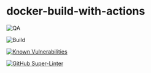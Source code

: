 # docker-build-with-actions

![QA](https://github.com/Fred-MabS/docker-build-with-actions/actions/workflows/qa.yml/badge.svg)

![Build](https://github.com/Fred-MabS/docker-build-with-actions/actions/workflows/docker-image.yml/badge.svg)

[![Known Vulnerabilities](https://snyk.io/test/github/Fred-MabS/docker-build-with-actions/badge.svg)](https://snyk.io/test/github/Fred-MabS/docker-build-with-actions)


[![GitHub Super-Linter](https://github.com/Fred-MabS/docker-build-with-actions/workflows/Lint%20Code%20Base/badge.svg)](https://github.com/marketplace/actions/super-linter)
